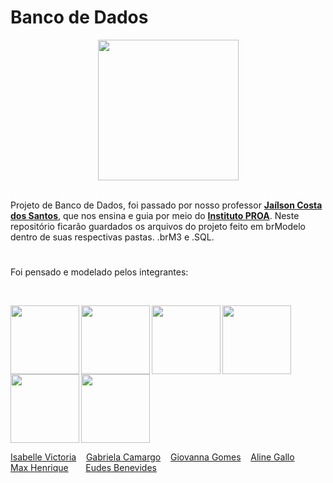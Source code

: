 # Banco de Dados

<div align="center">
<img height="225em" src="https://contrafatual.files.wordpress.com/2020/02/tumblr_oo06p5we991tcg4xno1_500.gif?w=840">
</div>
 
<br>

Projeto de Banco de Dados, foi passado por nosso professor <a href="https://github.com/professorobama"><b>Jaílson Costa dos Santos</b></a>, que nos ensina e guia por meio do <a href="https://www.proa.org.br/" target="_blank"><b>Instituto PROA</b></a>. Neste repositório ficarão guardados os arquivos do projeto feito em brModelo dentro de suas respectivas pastas. .brM3 e .SQL.
#
 
###

Foi pensado e modelado pelos integrantes:

<br>


 <a href="https://github.com/isabvictoriaps" target="_blank"><img align="left" src="https://avatars.githubusercontent.com/u/93364960?v=4" height="110" target="_blank"></a>
 <a href="https://github.com/GabiCmg" target="_blank"><img align="left" src="https://avatars.githubusercontent.com/u/101142324?v=4" height="110" target="_blank"></a>
 <a href="https://github.com/annavoigg" target="_blank"><img align="left" src="https://avatars.githubusercontent.com/u/101263529?v=4" height="110" target="_blank"></a>
  <a href="https://github.com/Aline1002" target="_blank"><img align="left" src="https://avatars.githubusercontent.com/u/79874630?v=4" height="110" target="_blank"></a>
 <a href="https://github.com/MaxHenriique" target="_blank"><img align="left" src="https://avatars.githubusercontent.com/u/101279529?v=4" height="110"></a>
 <a href="https://github.com/MecStitch" target="_blank"><img src="https://avatars.githubusercontent.com/u/101286899?v=4" height="110"></a>
 
 
<a href="https://github.com/isabvictoriaps">Isabelle Victoria</a> &nbsp;&nbsp; <a href="https://github.com/GabiCmg">Gabriela Camargo</a> &nbsp;&nbsp; <a href="https://github.com/annavoigg">Giovanna Gomes</a> &nbsp;&nbsp; <a href="https://github.com/Aline1002">Aline Gallo</a> &nbsp;&nbsp;&nbsp;&nbsp;&nbsp;&nbsp; <a href="https://github.com/MaxHenriique">Max Henrique</a> &nbsp;&nbsp;&nbsp;&nbsp;&nbsp; <a href="https://github.com/MecStitch">Eudes Benevides</a>
